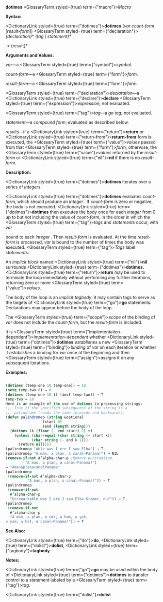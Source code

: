 **dotimes** <GlossaryTerm styled={true} term={"macro"}><i>Macro</i></GlossaryTerm> 



**Syntax:** 



<DictionaryLink styled={true} term={"dotimes"}><b>dotimes</b></DictionaryLink> (*var count-form* [*result-form*]) <GlossaryTerm styled={true} term={"declaration"}><i>\{declaration\}</i></GlossaryTerm>\* *\{tag | statement\}*\* 



→ \{result\}\* 



**Arguments and Values:** 



*var*—a <GlossaryTerm styled={true} term={"symbol"}><i>symbol</i></GlossaryTerm>. 



*count-form*—a <GlossaryTerm styled={true} term={"form"}><i>form</i></GlossaryTerm>. 



*result-form*—a <GlossaryTerm styled={true} term={"form"}><i>form</i></GlossaryTerm>. 



<GlossaryTerm styled={true} term={"declaration"}><i>declaration</i></GlossaryTerm>—a <DictionaryLink styled={true} term={"declare"}><b>declare</b></DictionaryLink> <GlossaryTerm styled={true} term={"expression"}><i>expression</i></GlossaryTerm>; not evaluated. 



<GlossaryTerm styled={true} term={"tag"}><i>tag</i></GlossaryTerm>—a *go tag*; not evaluated. 



*statement*—a *compound form*; evaluated as described below. 



*results*—if a <DictionaryLink styled={true} term={"return"}><b>return</b></DictionaryLink> or <DictionaryLink styled={true} term={"return-from"}><b>return-from</b></DictionaryLink> form is executed, the <GlossaryTerm styled={true} term={"value"}><i>values</i></GlossaryTerm> passed from that <GlossaryTerm styled={true} term={"form"}><i>form</i></GlossaryTerm>; otherwise, the <GlossaryTerm styled={true} term={"value"}><i>values</i></GlossaryTerm> returned by the *result-form* or <DictionaryLink styled={true} term={"nil"}><b>nil</b></DictionaryLink> if there is no *result-form*. 



**Description:** 



<DictionaryLink styled={true} term={"dotimes"}><b>dotimes</b></DictionaryLink> iterates over a series of *integers*. 



<DictionaryLink styled={true} term={"dotimes"}><b>dotimes</b></DictionaryLink> evaluates *count-form*, which should produce an *integer* . If *count-form* is zero or negative, the body is not executed. <DictionaryLink styled={true} term={"dotimes"}><b>dotimes</b></DictionaryLink> then executes the body once for each *integer* from 0 up to but not including the value of *count-form*, in the order in which the <GlossaryTerm styled={true} term={"tag"}><i>tags</i></GlossaryTerm> and *statements* occur, with *var* 



bound to each *integer* . Then *result-form* is evaluated. At the time *result-form* is processed, *var* is bound to the number of times the body was executed. <GlossaryTerm styled={true} term={"tag"}><i>Tags</i></GlossaryTerm> label *statements*. 



An *implicit block* named <DictionaryLink styled={true} term={"nil"}><b>nil</b></DictionaryLink> surrounds <DictionaryLink styled={true} term={"dotimes"}><b>dotimes</b></DictionaryLink>. <DictionaryLink styled={true} term={"return"}><b>return</b></DictionaryLink> may be used to terminate the loop immediately without performing any further iterations, returning zero or more <GlossaryTerm styled={true} term={"value"}><i>values</i></GlossaryTerm>. 



The body of the loop is an *implicit tagbody*; it may contain tags to serve as the targets of <DictionaryLink styled={true} term={"go"}><b>go</b></DictionaryLink> statements. Declarations may appear before the body of the loop. 



The <GlossaryTerm styled={true} term={"scope"}><i>scope</i></GlossaryTerm> of the binding of *var* does not include the *count-form*, but the *result-form* is included. 



It is <GlossaryTerm styled={true} term={"implementation-dependent"}><i>implementation-dependent</i></GlossaryTerm> whether <DictionaryLink styled={true} term={"dotimes"}><b>dotimes</b></DictionaryLink> *establishes* a new <GlossaryTerm styled={true} term={"binding"}><i>binding</i></GlossaryTerm> of *var* on each iteration or whether it *establishes* a binding for *var* once at the beginning and then <GlossaryTerm styled={true} term={"assign"}><i>assigns</i></GlossaryTerm> it on any subsequent iterations. 







 



 



**Examples:**
```lisp

(dotimes (temp-one 10 temp-one)) → 10 
(setq temp-two 0) → 0 
(dotimes (temp-one 10 t) (incf temp-two)) → T 
temp-two → 10 
Here is an example of the use of dotimes in processing strings: 
;;; True if the specified subsequence of the string is a 
;;; palindrome (reads the same forwards and backwards). 
(defun palindromep (string &optional 
			     (start 0) 
			     (end (length string))) 
  (dotimes (k (floor (- end start) 2) t) 
    (unless (char-equal (char string (+ start k)) 
			(char string (- end k 1))) 
      (return nil)))) 
(palindromep "Able was I ere I saw Elba") → T 
(palindromep "A man, a plan, a canal–Panama!") → NIL 
(remove-if-not #’alpha-char-p ;Remove punctuation. 
		 "A man, a plan, a canal–Panama!") 
→ "AmanaplanacanalPanama" 
(palindromep 
 (remove-if-not #’alpha-char-p 
		  "A man, a plan, a canal–Panama!")) → T 
(palindromep 
 (remove-if-not 
  #’alpha-char-p 
  "Unremarkable was I ere I saw Elba Kramer, nu?")) → T 
(palindromep 
 (remove-if-not 
  #’alpha-char-p 
  "A man, a plan, a cat, a ham, a yak, 
a yam, a hat, a canal–Panama!")) → T 

```
**See Also:** 



<DictionaryLink styled={true} term={"do"}><b>do</b></DictionaryLink>, <DictionaryLink styled={true} term={"dolist"}><b>dolist</b></DictionaryLink>, <DictionaryLink styled={true} term={"tagbody"}><b>tagbody</b></DictionaryLink> 



**Notes:** 



<DictionaryLink styled={true} term={"go"}><b>go</b></DictionaryLink> may be used within the body of <DictionaryLink styled={true} term={"dotimes"}><b>dotimes</b></DictionaryLink> to transfer control to a statement labeled by a <GlossaryTerm styled={true} term={"tag"}><i>tag</i></GlossaryTerm>. 



 



 



<DictionaryLink styled={true} term={"dolist"}><b>dolist</b></DictionaryLink> 




